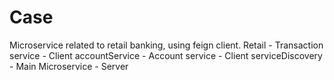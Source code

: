 # Case
Microservice related to retail banking, using feign client.
Retail - Transaction service - Client
accountService - Account service - Client
serviceDiscovery - Main Microservice - Server
